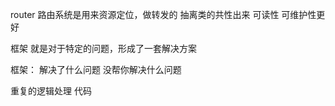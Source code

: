 router 路由系统是用来资源定位，做转发的
抽离类的共性出来 可读性 可维护性更好

框架 就是对于特定的问题，形成了一套解决方案

框架：
解决了什么问题
没帮你解决什么问题


重复的逻辑处理 代码